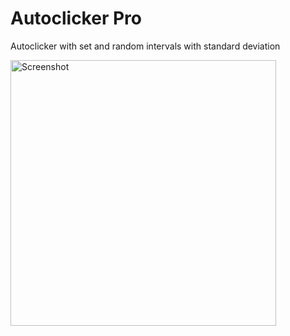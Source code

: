 # Autoclicker Pro
Autoclicker with set and random intervals with standard deviation

<img width="425" alt="Screenshot" src="https://user-images.githubusercontent.com/55693360/216151295-429a6177-333f-498e-af85-efca0ce8711d.PNG">
